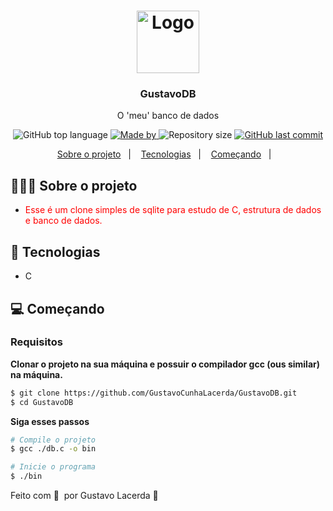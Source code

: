 <h1 align="center">
	<img alt="Logo" src="https://icons.iconarchive.com/icons/paomedia/small-n-flat/1024/database-icon.png" width="100px" />
</h1>

<h3 align="center">
  GustavoDB
</h3>

<p align="center">O 'meu' banco de dados</p>

<p align="center">
  <img alt="GitHub top language" src="https://img.shields.io/github/languages/top/GustavoCunhaLacerda/GustavoDB">

  <a href=#>
    <img alt="Made by" src="https://img.shields.io/badge/made%20by-Gustavo%20Lacerda-gree">
  </a>
  
  <img alt="Repository size" src="https://img.shields.io/github/repo-size/GustavoCunhaLacerda/GustavoDB">
  
  <a href=#>
    <img alt="GitHub last commit" src="https://img.shields.io/github/last-commit/GustavoCunhaLacerda/GustavoDB">
  </a>
</p>

<p align="center">
  <a href="#-about-the-project">Sobre o projeto</a>&nbsp;&nbsp;&nbsp;|&nbsp;&nbsp;&nbsp;
  <a href="#-technologies">Tecnologias</a>&nbsp;&nbsp;&nbsp;|&nbsp;&nbsp;&nbsp;
  <a href="#-getting-started">Começando</a>&nbsp;&nbsp;&nbsp;|&nbsp;&nbsp;&nbsp;
</p>

## 👨🏻‍💻 Sobre o projeto

- <p style="color: red;"> Esse é um clone simples de sqlite para estudo de C, estrutura de dados e banco de dados.</p>

## 🚀 Tecnologias

- C

## 💻 Começando

### Requisitos

**Clonar o projeto na sua máquina e possuir o compilador gcc (ous similar) na máquina.**

```bash
$ git clone https://github.com/GustavoCunhaLacerda/GustavoDB.git
$ cd GustavoDB
```

**Siga esses passos**

```bash
# Compile o projeto
$ gcc ./db.c -o bin

# Inicie o programa
$ ./bin
```


Feito com 💜 &nbsp;por Gustavo Lacerda 👋 &nbsp;

